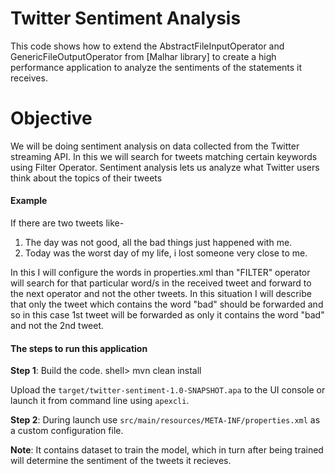 # Twitter Sentiment Analysis
This code shows how to extend the AbstractFileInputOperator and GenericFileOutputOperator from [Malhar library] to create a high performance application to analyze the sentiments of the statements it receives.

# Objective
We will be doing sentiment analysis on data collected from the Twitter streaming API. In this we will search for tweets matching certain keywords using Filter Operator. Sentiment analysis lets us analyze what Twitter users think about the topics of their tweets

#### Example
If  there are two tweets like-
1) The day was not good, all the bad things just happened with me.
2) Today was the worst day of my life, i lost someone very close to me.

In this I will configure the words in properties.xml than "FILTER" operator will search for that particular word/s in the received tweet and forward to the next operator and not the other tweets. 
In this situation I will describe that only the tweet which contains the word "bad" should be forwarded and so in this case 1st tweet will be forwarded as only it contains the word "bad" and not the 2nd tweet.

#### The steps to run this application
 
**Step 1**: Build the code.
       shell> mvn clean install

Upload the `target/twitter-sentiment-1.0-SNAPSHOT.apa` to the UI console or launch it from command line using `apexcli`.

**Step 2**: During launch use `src/main/resources/META-INF/properties.xml` as a custom configuration file.

**Note**: It contains dataset to train the model, which in turn after being trained will determine the sentiment of the tweets it recieves.
